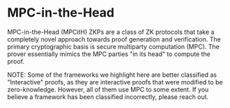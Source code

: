 # MPC-in-the-Head

MPC-in-the-Head (MPCitH) ZKPs are a class of ZK protocols that take a completely novel approach towards proof generation and verification. The primary cryptographic basis is secure multiparty computation (MPC). The prover essentially mimics the MPC parties "in its head" to compute the proof.

NOTE: Some of the frameworks we highlight here are better classified as "Interactive" proofs, as they are interactive proofs that were modified to be zero-knowledge. However, all of them use MPC to some extent. If you believe a framework has been classified incorrectly, please reach out.